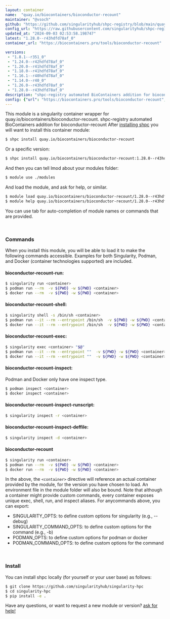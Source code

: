 ```yaml
---
layout: container
name:  "quay.io/biocontainers/bioconductor-recount"
maintainer: "@vsoch"
github: "https://github.com/singularityhub/shpc-registry/blob/main/quay.io/biocontainers/bioconductor-recount/container.yaml"
config_url: "https://raw.githubusercontent.com/singularityhub/shpc-registry/main/quay.io/biocontainers/bioconductor-recount/container.yaml"
updated_at: "2024-09-03 02:53:58.198747"
latest: "1.28.0--r43hdfd78af_0"
container_url: "https://biocontainers.pro/tools/bioconductor-recount"

versions:
 - "1.8.1--r351_0"
 - "1.24.0--r42hdfd78af_0"
 - "1.20.0--r41hdfd78af_0"
 - "1.18.0--r41hdfd78af_0"
 - "1.16.1--r40hdfd78af_0"
 - "1.14.0--r40_0"
 - "1.26.0--r43hdfd78af_0"
 - "1.28.0--r43hdfd78af_0"
description: "shpc-registry automated BioContainers addition for bioconductor-recount"
config: {"url": "https://biocontainers.pro/tools/bioconductor-recount", "maintainer": "@vsoch", "description": "shpc-registry automated BioContainers addition for bioconductor-recount", "latest": {"1.28.0--r43hdfd78af_0": "sha256:27ea1d2170343ec944e14dfa83a331b25d4d93bddd8a2a37ddee932a9d13036d"}, "tags": {"1.8.1--r351_0": "sha256:f31e4db586506310f8cc08e798890758ce397af2811c85749d04b9c690b3f625", "1.24.0--r42hdfd78af_0": "sha256:029a0f5a334118eaa727c642eb41b080d4ff88f23139a6605e9672b3a6b033f3", "1.20.0--r41hdfd78af_0": "sha256:4029834487f7fc7035d79c933a410b33a93585c629ea358068ec05b1d1a06f5f", "1.18.0--r41hdfd78af_0": "sha256:e6fbc982d8ce8ce73e0c34947f293d6569ffbcd80a5e8d3e173e521824285477", "1.16.1--r40hdfd78af_0": "sha256:ef712e7b0f30f86eee1c9149e8f959a586f6332d93f87262705ed0f81228e123", "1.14.0--r40_0": "sha256:5ca000875a5eaaf87ce395d51242efaea7026eb0758ee6a96c1e9ae45be4ee55", "1.26.0--r43hdfd78af_0": "sha256:c6ff45525a999dcab09b2e7507c433fedc2eb2788b874585a468fe241d2ded6e", "1.28.0--r43hdfd78af_0": "sha256:27ea1d2170343ec944e14dfa83a331b25d4d93bddd8a2a37ddee932a9d13036d"}, "docker": "quay.io/biocontainers/bioconductor-recount"}
---
```


This module is a singularity container wrapper for quay.io/biocontainers/bioconductor-recount.
shpc-registry automated BioContainers addition for bioconductor-recount
After [installing shpc](#install) you will want to install this container module:


```bash
$ shpc install quay.io/biocontainers/bioconductor-recount
```

Or a specific version:

```bash
$ shpc install quay.io/biocontainers/bioconductor-recount:1.28.0--r43hdfd78af_0
```

And then you can tell lmod about your modules folder:

```bash
$ module use ./modules
```

And load the module, and ask for help, or similar.

```bash
$ module load quay.io/biocontainers/bioconductor-recount/1.28.0--r43hdfd78af_0
$ module help quay.io/biocontainers/bioconductor-recount/1.28.0--r43hdfd78af_0
```

You can use tab for auto-completion of module names or commands that are provided.

<br>

### Commands

When you install this module, you will be able to load it to make the following commands accessible.
Examples for both Singularity, Podman, and Docker (container technologies supported) are included.

#### bioconductor-recount-run:

```bash
$ singularity run <container>
$ podman run --rm  -v ${PWD} -w ${PWD} <container>
$ docker run --rm  -v ${PWD} -w ${PWD} <container>
```

#### bioconductor-recount-shell:

```bash
$ singularity shell -s /bin/sh <container>
$ podman run --it --rm --entrypoint /bin/sh  -v ${PWD} -w ${PWD} <container>
$ docker run --it --rm --entrypoint /bin/sh  -v ${PWD} -w ${PWD} <container>
```

#### bioconductor-recount-exec:

```bash
$ singularity exec <container> "$@"
$ podman run --it --rm --entrypoint ""  -v ${PWD} -w ${PWD} <container> "$@"
$ docker run --it --rm --entrypoint ""  -v ${PWD} -w ${PWD} <container> "$@"
```

#### bioconductor-recount-inspect:

Podman and Docker only have one inspect type.

```bash
$ podman inspect <container>
$ docker inspect <container>
```

#### bioconductor-recount-inspect-runscript:

```bash
$ singularity inspect -r <container>
```

#### bioconductor-recount-inspect-deffile:

```bash
$ singularity inspect -d <container>
```



#### bioconductor-recount

```bash
$ singularity run <container>
$ podman run --rm  -v ${PWD} -w ${PWD} <container>
$ docker run --rm  -v ${PWD} -w ${PWD} <container>
```


In the above, the `<container>` directive will reference an actual container provided
by the module, for the version you have chosen to load. An environment file in the
module folder will also be bound. Note that although a container
might provide custom commands, every container exposes unique exec, shell, run, and
inspect aliases. For anycommands above, you can export:

 - SINGULARITY_OPTS: to define custom options for singularity (e.g., --debug)
 - SINGULARITY_COMMAND_OPTS: to define custom options for the command (e.g., -b)
 - PODMAN_OPTS: to define custom options for podman or docker
 - PODMAN_COMMAND_OPTS: to define custom options for the command

<br>

### Install

You can install shpc locally (for yourself or your user base) as follows:

```bash
$ git clone https://github.com/singularityhub/singularity-hpc
$ cd singularity-hpc
$ pip install -e .
```

Have any questions, or want to request a new module or version? [ask for help!](https://github.com/singularityhub/singularity-hpc/issues)
